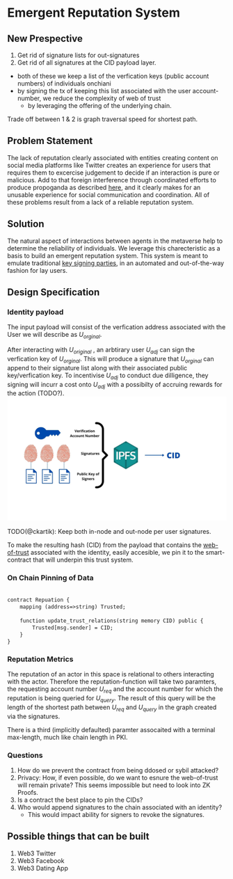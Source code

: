 # Emergent Reputation System

## New Prespective
1. Get rid of signature lists for out-signatures
2. Get rid of all signatures at the CID payload layer.

- both of these we keep a list of the verfication keys (public account numbers) of individuals onchiani
- by signing the tx of keeping this list associated with the user account-number, we reduce the complexity of web of trust
    - by leveraging the offering of the underlying chain.


Trade off between 1 & 2 is graph traversal speed for shortest path.

## Problem Statement
The lack of reputation clearly associated with entities creating content on social media platforms like Twitter
creates an experience for users that requires them to excercise judgement to decide if an interaction is pure or malicious. Add to that foreign interference through coordinated efforts to produce
propoganda as described 
[here](https://symantec-enterprise-blogs.security.com/blogs/threat-intelligence/twitterbots-propaganda-disinformation),
and it clearly makes for an unusable experience for social communication and coordination. All of these problems result from a lack of a reliable reputation system.

## Solution
The natural aspect of interactions between agents in the metaverse help to determine the reliability of individuals.
We leverage this charecteristic as a basis to build an emergent reputation system. This system is meant to emulate traditional
[key signing parties](https://en.wikipedia.org/wiki/Key_signing_party), in an automated and out-of-the-way fashion for lay users.

## Design Specification

### Identity payload
The input payload will consist of the verfication address associated with the User we will describe as _U<sub>orginal</sub>_.

After interacting with _U<sub>original</sub>_ , an arbtirary user _U<sub>adj</sub>_ can sign the 
verfication key of _U<sub>orginal</sub>_. This will produce a signature that  _U<sub>orginal</sub>_ can append to their 
signature list along with their associated public key/verfication key. To incentivise _U<sub>adj</sub>_ to conduct due dilligence, 
they signing will incurr a cost onto _U<sub>adj</sub>_ with a possibilty of accruing rewards for the action (TODO?).
![](/assets/diag1.jpg)

TODO(@ckartik): Keep both in-node and out-node per user signatures.

To make the resulting hash (CID) from the payload that contains the [web-of-trust](https://en.wikipedia.org/wiki/Web_of_trust) associated with the identity, easily accesible, we pin it to the smart-contract that will underpin this trust system.
### On Chain Pinning of Data
```solidity

contract Repuation {
    mapping (address=>string) Trusted;

    function update_trust_relations(string memory CID) public {
        Trusted[msg.sender] = CID;
    }
}
```
### Reputation Metrics
The reputation of an actor in this space is relational to others interacting with the actor.
Therefore the reputation-function will take two paramters, the requesting account number _U<sub>req</sub>_ and the
account number for which the reputation is being queried for _U<sub>query</sub>_. The result of this query will be the 
length of the shortest path between  _U<sub>req</sub>_ and _U<sub>query</sub>_ in the graph created via the signatures.

There is a third (implicitly defaulted) paramter assocaited with a terminal max-length, much like chain length in PKI.


### Questions
1. How do we prevent the contract from being ddosed or sybil attacked?
2. Privacy: How, if even possible, do we want to esnure the web-of-trust will remain private? This seems impossible but need to look into ZK Proofs.
3. Is a contract the best place to pin the CIDs?
4. Who would append signatures to the chain associated with an identity?
    - This would impact ability for signers to revoke the signatures.

## Possible things that can be built
1. Web3 Twitter
2. Web3 Facebook
3. Web3 Dating App
